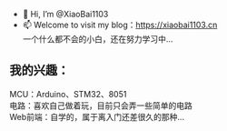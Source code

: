 - 👋 Hi, I’m @XiaoBai1103
- 📫 Welcome to visit my blog：https://xiaobai1103.cn
<br>一个什么都不会的小白，还在努力学习中...<br>
## 我的兴趣：
MCU：Arduino、STM32、8051<br>
电路：喜欢自己做着玩，目前只会弄一些简单的电路<br>
Web前端：自学的，属于离入门还差很久的那种...


<!---
XiaoBai1103/XiaoBai1103 is a ✨ special ✨ repository because its `README.md` (this file) appears on your GitHub profile.
You can click the Preview link to take a look at your changes.
--->
